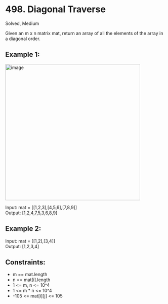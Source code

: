 # 498. Diagonal Traverse
Solved, Medium

Given an m x n matrix mat, return an array of all the elements of the array in a diagonal order.  

 

Example 1: 
---
<img width="426" height="429" alt="image" src="https://github.com/user-attachments/assets/87166526-01a0-41d3-97b2-2a4890a4a69f" />

Input: mat = [[1,2,3],[4,5,6],[7,8,9]]  
Output: [1,2,4,7,5,3,6,8,9]  

Example 2:
---
Input: mat = [[1,2],[3,4]]  
Output: [1,2,3,4]  
 

Constraints:
---
* m == mat.length
* n == mat[i].length
* 1 <= m, n <= 10^4
* 1 <= m * n <= 10^4
* -105 <= mat[i][j] <= 105
